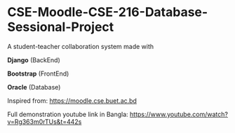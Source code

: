 # CSE-Moodle-CSE-216-Database-Sessional-Project

A student-teacher collaboration system made with 

**Django** (BackEnd) 

**Bootstrap** (FrontEnd)

**Oracle** (Database)

Inspired from: https://moodle.cse.buet.ac.bd

Full demonstration youtube link in Bangla: https://www.youtube.com/watch?v=Rg363m0rTUs&t=442s 

